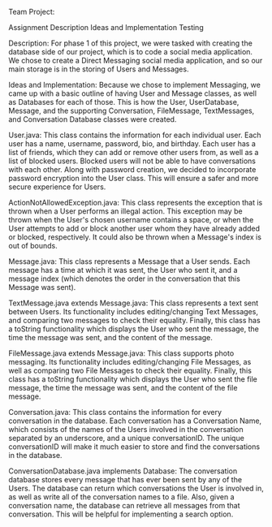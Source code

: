 Team Project:

Assignment Description
Ideas and Implementation
Testing


Description:
For phase 1 of this project, we were tasked with creating the database side of our project, which
is to code a social media application. We chose to create a Direct Messaging social media application,
and so our main storage is in the storing of Users and Messages.

Ideas and Implementation:
Because we chose to implement Messaging, we came up with a basic outline of having User and Message classes,
as well as Databases for each of those. This is how the User, UserDatabase, Message, and the supporting Conversation,
FileMessage, TextMessages, and Conversation Database classes were created.

User.java:
This class contains the information for each individual user. 
Each user has a name, username, password, bio, and birthday. Each user has a list of friends, 
which they can add or remove other users from, as well as a list of blocked users.
Blocked users will not be able to have conversations with each other.
Along with password creation, we decided to incorporate password encryption into the User class. This will ensure a 
safer and more secure experience for Users.

ActionNotAllowedException.java:
This class represents the exception that is thrown when a User performs an illegal action. 
This exception may be thrown when the User's chosen username contains a space, or when the User attempts to add or 
block another user whom they have already added or blocked, respectively. It could also be thrown when a Message's index
is out of bounds. 

Message.java:
This class represents a Message that a User sends. Each message has a time at which it was sent, the User who sent it,
and a message index (which denotes the order in the conversation that this Message was sent).

TextMessage.java extends Message.java:
This class represents a text sent between Users. Its functionality includes editing/changing Text Messages, and comparing
two messages to check their equality. Finally, this class has a toString functionality which displays the User who sent 
the message, the time the message was sent, and the content of the message. 

FileMessage.java extends Message.java:
This class supports photo messaging. Its functionality includes editing/changing File Messages, as well as comparing two 
File Messages to check their equality. Finally, this class has a toString functionality which displays the User who sent
the file message, the time the message was sent, and the content of the file message. 

Conversation.java:
This class contains the information for every conversation in the database. Each conversation has a Conversation Name, 
which consists of the names of the Users involved in the conversation separated by an underscore, and a unique 
conversationID. The unique conversationID will make it much easier to store and find the conversations in the database.

ConversationDatabase.java implements Database:
The conversation database stores every message that has ever been sent by any of the Users. The database can return
which conversations the User is involved in, as well as write all of the conversation names to a file. Also, given a 
conversation name, the database can retrieve all messages from that conversation. This will be helpful for implementing
a search option. 
